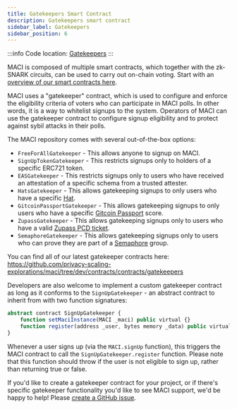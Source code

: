 ```yaml
---
title: Gatekeepers Smart Contract
description: Gatekeepers smart contract
sidebar_label: Gatekeepers
sidebar_position: 6
---
```


:::info
Code location: [Gatekeepers](https://github.com/privacy-scaling-explorations/maci/tree/dev/contracts/contracts/gatekeepers)
:::

MACI is composed of multiple smart contracts, which together with the zk-SNARK circuits, can be used to carry out on-chain voting. Start with an [overview of our smart contracts here](/docs/technical-references/smart-contracts/MACI).

MACI uses a "gatekeeper" contract, which is used to configure and enforce the eligibility criteria of voters who can participate in MACI polls. In other words, it is a way to whitelist signups to the system. Operators of MACI can use the gatekeeper contract to configure signup eligibility and to protect against sybil attacks in their polls.

The MACI repository comes with several out-of-the-box options:

- `FreeForAllGatekeeper` - This allows anyone to signup on MACI.
- `SignUpTokenGatekeeper` - This restricts signups only to holders of a specific ERC721 token.
- `EASGatekeeper` - This restricts signups only to users who have received an attestation of a specific schema from a trusted attester.
- `HatsGatekeeper` - This allows gatekeeping signups to only users who have a specific [Hat](https://www.hatsprotocol.xyz/).
- `GitcoinPassportGatekeeper` - This allows gatekeeping signups to only users who have a specific [Gitcoin Passport](https://passport.gitcoin.co/) score.
- `ZupassGatekeeper` - This allows gatekeeping signups only to users who have a valid [Zupass PCD ticket](https://github.com/proofcarryingdata/zupass).
- `SemaphoreGatekeeper` - This allows gatekeeping signups only to users who can prove they are part of a [Semaphore](https://semaphore.pse.dev/) group.

You can find all of our latest gatekeeper contracts here:
https://github.com/privacy-scaling-explorations/maci/tree/dev/contracts/contracts/gatekeepers

Developers are also welcome to implement a custom gatekeeper contract as long as it conforms to the `SignUpGatekeeper` - an abstract contract to inherit from with two function signatures:

```ts
abstract contract SignUpGatekeeper {
    function setMaciInstance(MACI _maci) public virtual {}
    function register(address _user, bytes memory _data) public virtual {}
}
```

Whenever a user signs up (via the `MACI.signUp` function), this triggers the MACI contract to call the `SignUpGatekeeper.register` function. Please note that this function should throw if the user is not eligible to sign up, rather than returning true or false.

If you'd like to create a gatekeeper contract for your project, or if there's specific gatekeeper functionality you'd like to see MACI support, we'd be happy to help! Please [create a GitHub issue](https://github.com/privacy-scaling-explorations/maci/issues/new/choose).
